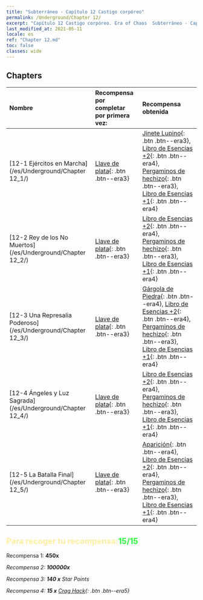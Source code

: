 ```yaml
---
title: "Subterráneo - Capítulo 12 Castigo corpóreo"
permalink: /Underground/Chapter 12/
excerpt: "Capítulo 12 Castigo corpóreo. Era of Chaos  Subterráneo - Capítulo 12. Castigo corpóreo"
last_modified_at: 2021-05-11
locale: es
ref: "Chapter 12.md"
toc: false
classes: wide
---
```


## Chapters

  | Nombre |  Recompensa por completar por primera vez: | Recompensa obtenida |
  |:------------|:------------|:------------| 
  | [12-1 Ejércitos en Marcha](/es/Underground/Chapter 12_1/) | [Llave de plata](/ItemsES/con_693/){: .btn .btn--era3} | [Jinete Lupino](/ItemsES/unt_218/){: .btn .btn--era3}, [Libro de Esencias +2](/ItemsES/mat_53/){: .btn .btn--era4}, [Pergaminos de hechizo](/ItemsES/con_694/){: .btn .btn--era3}, [Libro de Esencias +1](/ItemsES/mat_46/){: .btn .btn--era4} |
  | [12-2 Rey de los No Muertos](/es/Underground/Chapter 12_2/) | [Llave de plata](/ItemsES/con_693/){: .btn .btn--era3} | [Libro de Esencias +2](/ItemsES/mat_53/){: .btn .btn--era4}, [Pergaminos de hechizo](/ItemsES/con_694/){: .btn .btn--era3}, [Libro de Esencias +1](/ItemsES/mat_46/){: .btn .btn--era4} |
  | [12-3 Una Represalia Poderoso](/es/Underground/Chapter 12_3/) | [Llave de plata](/ItemsES/con_693/){: .btn .btn--era3} | [Gárgola de Piedra](/ItemsES/unt_236/){: .btn .btn--era4}, [Libro de Esencias +2](/ItemsES/mat_53/){: .btn .btn--era4}, [Pergaminos de hechizo](/ItemsES/con_694/){: .btn .btn--era3}, [Libro de Esencias +1](/ItemsES/mat_46/){: .btn .btn--era4} |
  | [12-4 Ángeles y Luz Sagrada](/es/Underground/Chapter 12_4/) | [Llave de plata](/ItemsES/con_693/){: .btn .btn--era3} | [Libro de Esencias +2](/ItemsES/mat_53/){: .btn .btn--era4}, [Pergaminos de hechizo](/ItemsES/con_694/){: .btn .btn--era3}, [Libro de Esencias +1](/ItemsES/mat_46/){: .btn .btn--era4} |
  | [12-5 La Batalla Final](/es/Underground/Chapter 12_5/) | [Llave de plata](/ItemsES/con_693/){: .btn .btn--era3} | [Aparición](/ItemsES/unt_210/){: .btn .btn--era4}, [Libro de Esencias +2](/ItemsES/mat_53/){: .btn .btn--era4}, [Pergaminos de hechizo](/ItemsES/con_694/){: .btn .btn--era3}, [Libro de Esencias +1](/ItemsES/mat_46/){: .btn .btn--era4} |


## <span style="color: #ffeea0">Para recoger tu recompensa:</span><span style="color: #27f73a">15/15</span>

 Recompensa 1:  **450x** <i class="fas fa-gem"/>

 Recompensa 2:  **100000x** <i class="fas fa-coins"/>

 Recompensa 3: **140 x** Star Points

 Recompensa 4: **15 x** [Crag Hack](/ItemsES/her_375/){: .btn .btn--era5}


